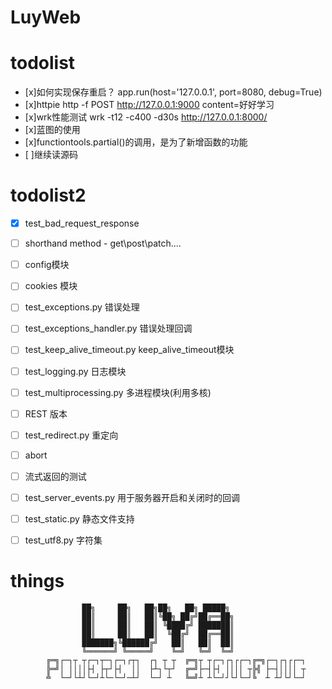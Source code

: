 # LuyWeb

todolist
=====

- [x]如何实现保存重启？ app.run(host='127.0.0.1', port=8080, debug=True)
- [x]httpie http -f POST http://127.0.0.1:9000 content=好好学习
- [x]wrk性能测试  wrk -t12 -c400 -d30s http://127.0.0.1:8000/
- [x]蓝图的使用
- [x]functiontools.partial()的调用，是为了新增函数的功能
- [ ]继续读源码



todolist2
=====

- [x] test_bad_request_response
- [ ] shorthand method - get\post\patch\....
- [ ] config模块
- [ ] cookies 模块
- [ ] test_exceptions.py 错误处理
- [ ] test_exceptions_handler.py 错误处理回调
- [ ] test_keep_alive_timeout.py keep_alive_timeout模块
- [ ] test_logging.py 日志模块
- [ ] test_multiprocessing.py 多进程模块(利用多核)
- [ ] REST 版本
- [ ] test_redirect.py 重定向
- [ ] abort
- [ ] 流式返回的测试
- [ ] test_server_events.py 用于服务器开启和关闭时的回调
- [ ] test_static.py 静态文件支持
- [ ] test_utf8.py 字符集





things
====

                    ██╗     ██╗   ██╗██╗   ██╗ █████╗ 
                    ██║     ██║   ██║╚██╗ ██╔╝██╔══██╗
                    ██║     ██║   ██║ ╚████╔╝ ███████║
                    ██║     ██║   ██║  ╚██╔╝  ██╔══██║
                    ███████╗╚██████╔╝   ██║   ██║  ██║
                    ╚══════╝ ╚═════╝    ╚═╝   ╚═╝  ╚═╝
            ╔═╗┌─┐┬ ┬┌─┐┬─┐┌─┐┌┬┐  ┌┐ ┬ ┬  ╔═╗┬ ┬┌─┐┌┐┌┌─┐╔═╗┌─┐┌┐┌┌─┐
            ╠═╝│ ││││├┤ ├┬┘├┤  ││  ├┴┐└┬┘  ╔═╝├─┤├┤ ││││ ┬╠╣ ├─┤││││ ┬
            ╩  └─┘└┴┘└─┘┴└─└─┘─┴┘  └─┘ ┴   ╚═╝┴ ┴└─┘┘└┘└─┘╚  ┴ ┴┘└┘└─┘